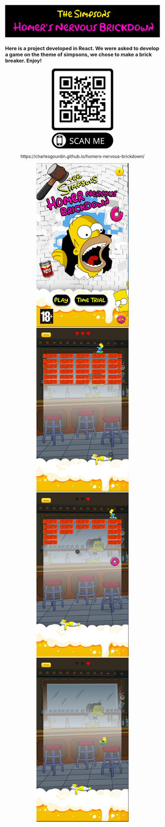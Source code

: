 <img src='./src/images/Banniere.png' alt='banniere'/>

### Here is a project developed in React. We were asked to develop a game on the theme of simpsons, we chose to make a brick breaker. Enjoy!


<p align="center">
  <img src='./src/images/hnb_qr_code.png' alt='QRCode' width="200"/>
</p>
<p align="center">
https://charlesgourdin.github.io/homers-nervous-brickdown/
</p>

<p align="center">
<img src='./src/images/homepage.png' alt='homepage' width="300"/>   
<img src='./src/images/startGame.png' alt='startGame' width="300"/>   
<img src='./src/images/donuts_fall.png' alt='donuts' width="300"/>   
<img src='./src/images/bartFall.png' alt='bartFall' width="300"/>   
</div>


